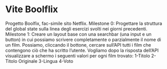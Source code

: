 # Vite Boolflix

Progetto Boolfix, fac-simile sito Netflix.
Milestone 0: Progettare la struttura del global state sulla linea degli esercizi svolti nei giorni precedenti.
Milestone 1: Creare un layout base con una searchbar (una input e un button) in cui possiamo scrivere completamente o parzialmente il nome di un film. Possiamo, cliccando il  bottone, cercare sull’API tutti i film che contengono ciò che ha scritto l’utente.
Vogliamo dopo la risposta dell’API visualizzare a schermo i seguenti valori per ogni film trovato: 
    1-Titolo
    2-Titolo Originale
    3-Lingua
    4-Voto
